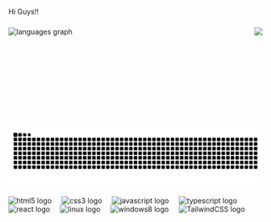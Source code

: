 <p align="left">Hi Guys!!</p>

###

<img align="right" height="200" src="https://camo.githubusercontent.com/306ed3bfa47dec20ab3268ff97236ac916ab06d58302d4779e86019d82fe1cfc/68747470733a2f2f692e70696e696d672e636f6d2f6f726967696e616c732f64622f62302f37372f64626230373764613562643632643733313539336663393237646239646261642e676966"  />

###

<div align="left">
  <img src="https://github-readme-stats.vercel.app/api/top-langs?username=ByakkoLord&locale=en&hide_title=false&layout=compact&card_width=320&langs_count=5&theme=dracula&hide_border=false&order=2" height="150" alt="languages graph"  />
</div>

###

<br clear="both">

<img src="https://raw.githubusercontent.com/ByakkoLord/ByakkoLord/output/snake.svg" alt="Snake animation" />

###

<div align="left">
  <img src="https://cdn.jsdelivr.net/gh/devicons/devicon/icons/html5/html5-original.svg" height="40" alt="html5 logo"  />
  <img width="12" />
  <img src="https://cdn.jsdelivr.net/gh/devicons/devicon/icons/css3/css3-original.svg" height="40" alt="css3 logo"  />
  <img width="12" />
  <img src="https://cdn.jsdelivr.net/gh/devicons/devicon/icons/javascript/javascript-original.svg" height="40" alt="javascript logo"  />
  <img width="12" />
  <img src="https://cdn.jsdelivr.net/gh/devicons/devicon/icons/typescript/typescript-original.svg" height="40" alt="typescript logo"  />
  <img width="12" />
  <img src="https://cdn.jsdelivr.net/gh/devicons/devicon/icons/react/react-original.svg" height="40" alt="react logo"  />
  <img width="12" />
  <img src="https://cdn.jsdelivr.net/gh/devicons/devicon/icons/linux/linux-original.svg" height="40" alt="linux logo"  />
  <img width="12" />
  <img src="https://cdn.jsdelivr.net/gh/devicons/devicon/icons/windows8/windows8-original.svg" marginLeft="10" height="40" alt="windows8 logo"  />
  <img width="12" />
  <img src="https://cdn.simpleicons.org/tailwindcss/06B6D4" height="40" alt="TailwindCSS logo"  />
</div>

###

